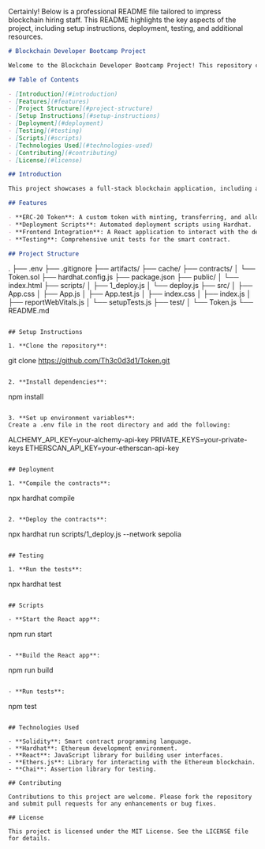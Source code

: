 Certainly! Below is a professional README file tailored to impress blockchain hiring staff. This README highlights the key aspects of the project, including setup instructions, deployment, testing, and additional resources.

```markdown
# Blockchain Developer Bootcamp Project

Welcome to the Blockchain Developer Bootcamp Project! This repository contains a comprehensive blockchain application built with Solidity, Hardhat, and React. The project demonstrates the deployment and interaction with a smart contract on the Ethereum blockchain.

## Table of Contents

- [Introduction](#introduction)
- [Features](#features)
- [Project Structure](#project-structure)
- [Setup Instructions](#setup-instructions)
- [Deployment](#deployment)
- [Testing](#testing)
- [Scripts](#scripts)
- [Technologies Used](#technologies-used)
- [Contributing](#contributing)
- [License](#license)

## Introduction

This project showcases a full-stack blockchain application, including a smart contract for a token (ERC-20) and a React frontend for interacting with the contract. The smart contract is deployed using Hardhat, and the frontend is built with Create React App.

## Features

- **ERC-20 Token**: A custom token with minting, transferring, and allowance functionalities.
- **Deployment Scripts**: Automated deployment scripts using Hardhat.
- **Frontend Integration**: A React application to interact with the deployed smart contract.
- **Testing**: Comprehensive unit tests for the smart contract.

## Project Structure

```
.
├── .env
├── .gitignore
├── artifacts/
├── cache/
├── contracts/
│   └── Token.sol
├── hardhat.config.js
├── package.json
├── public/
│   └── index.html
├── scripts/
│   ├── 1_deploy.js
│   └── deploy.js
├── src/
│   ├── App.css
│   ├── App.js
│   ├── App.test.js
│   ├── index.css
│   ├── index.js
│   ├── reportWebVitals.js
│   └── setupTests.js
├── test/
│   └── Token.js
└── README.md
```

## Setup Instructions

1. **Clone the repository**:
   ```
   git clone https://github.com/Th3c0d3d1/Token.git
   ```

2. **Install dependencies**:
   ```
   npm install
   ```

3. **Set up environment variables**:
   Create a .env file in the root directory and add the following:
   ```
   ALCHEMY_API_KEY=your-alchemy-api-key
   PRIVATE_KEYS=your-private-keys
   ETHERSCAN_API_KEY=your-etherscan-api-key
   ```

## Deployment

1. **Compile the contracts**:
   ```
   npx hardhat compile
   ```

2. **Deploy the contracts**:
   ```
   npx hardhat run scripts/1_deploy.js --network sepolia
   ```

## Testing

1. **Run the tests**:
   ```
   npx hardhat test
   ```

## Scripts

- **Start the React app**:
  ```
  npm run start
  ```

- **Build the React app**:
  ```
  npm run build
  ```

- **Run tests**:
  ```
  npm test
  ```

## Technologies Used

- **Solidity**: Smart contract programming language.
- **Hardhat**: Ethereum development environment.
- **React**: JavaScript library for building user interfaces.
- **Ethers.js**: Library for interacting with the Ethereum blockchain.
- **Chai**: Assertion library for testing.

## Contributing

Contributions to this project are welcome. Please fork the repository and submit pull requests for any enhancements or bug fixes.

## License

This project is licensed under the MIT License. See the LICENSE file for details.
```
